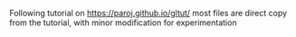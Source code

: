 Following tutorial on https://paroj.github.io/gltut/
most files are direct copy from the tutorial, with minor modification for experimentation
